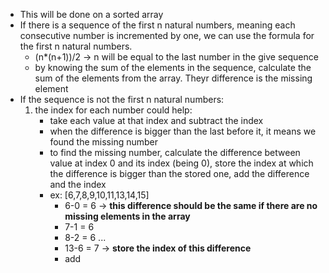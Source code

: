 * This will be done on a sorted array
* If there is a sequence of the first n natural numbers, meaning each consecutive number is incremented by one, we can use the formula for the first n natural numbers.
    - (n*(n+1))/2 -> n will be equal to the last number in the give sequence
    - by knowing the sum of the elements in the sequence, calculate the sum of the elements from the array. Theyr difference is the missing element
* If the sequence is not the first n natural numbers:
    1. the index for each number could help:
        - take each value at that index and subtract the index
        - when the difference is bigger than the last before it, it means we found the missing number
        - to find the missing number, calculate the difference between value at index 0 and its index (being 0), store the index at which the difference is bigger than the stored one, add the difference and the index
        - ex: [6,7,8,9,10,11,13,14,15]
            - 6-0 = 6 -> **this difference should be the same if there are no missing elements in the array**
            - 7-1 = 6
            - 8-2 = 6 ...
            - 13-6 = 7 -> **store the index of this difference** 
            - add